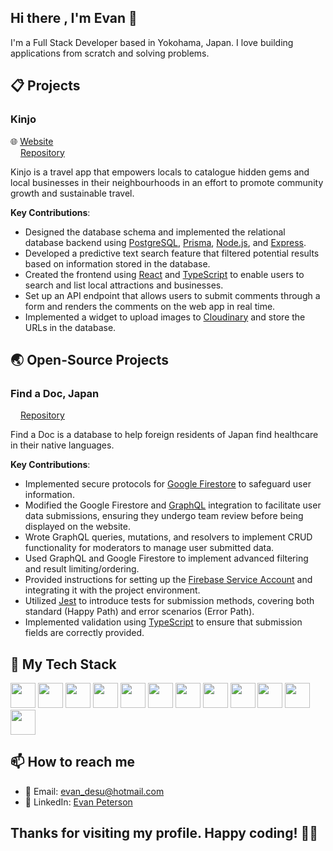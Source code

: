 ## Hi there , I'm Evan 👋

I'm a Full Stack Developer based in Yokohama, Japan. I love building applications from scratch and solving problems.

## 📋 Projects
### Kinjo
🌐 [Website](https://www.kinjo-japan.com/)  
<img src="https://github.githubassets.com/images/modules/logos_page/GitHub-Mark.png" height=12/> [Repository](https://github.com/orgs/Kinjo-team/repositories)  

Kinjo is a travel app that empowers locals to catalogue hidden gems and local businesses in their neighbourhoods in an effort to promote community growth and sustainable travel.

**Key Contributions**:
   * Designed the database schema and implemented the relational database backend using [PostgreSQL](https://www.postgresql.org/), [Prisma](https://www.prisma.io/), [Node.js](https://nodejs.org/en), and [Express](https://expressjs.com/).
   * Developed a predictive text search feature that filtered potential results based on information stored in the database.
   * Created the frontend using [React](https://react.dev/) and [TypeScript](https://www.typescriptlang.org/) to enable users to search and list local attractions and businesses.
   * Set up an API endpoint that allows users to submit comments through a form and renders the comments on the web app in real time.
   * Implemented a widget to upload images to [Cloudinary](https://cloudinary.com/) and store the URLs in the database.

## 🌏 Open-Source Projects
### Find a Doc, Japan
<img src="https://github.githubassets.com/images/modules/logos_page/GitHub-Mark.png" height=12/> [Repository](https://github.com/ourjapanlife/findadoc-server)

Find a Doc is a database to help foreign residents of Japan find healthcare in their native languages.

**Key Contributions**:
   * Implemented secure protocols for [Google Firestore](https://firebase.google.com/docs/firestore) to safeguard user information.
   * Modified the Google Firestore and [GraphQL](https://graphql.org/) integration to facilitate user data submissions, ensuring they undergo team review before being displayed on the website.
   * Wrote GraphQL queries, mutations, and resolvers to implement CRUD functionality for moderators to manage user submitted data.
   * Used GraphQL and Google Firestore to implement advanced filtering and result limiting/ordering.
   * Provided instructions for setting up the [Firebase Service Account](https://firebase.google.com/support/guides/service-accounts) and integrating it with the project environment.
   * Utilized [Jest](https://jestjs.io/) to introduce tests for submission methods, covering both standard (Happy Path) and error scenarios (Error Path).
   * Implemented validation using [TypeScript](https://www.typescriptlang.org/) to ensure that submission fields are correctly provided.

## 🔧 My Tech Stack
<span>
<img src="https://upload.wikimedia.org/wikipedia/commons/4/4c/Typescript_logo_2020.svg" height=40/>
<img src="https://upload.wikimedia.org/wikipedia/commons/6/6a/JavaScript-logo.png" height=40/>
<img src="https://upload.wikimedia.org/wikipedia/commons/c/c3/Python-logo-notext.svg" height=40/>
<img src="https://upload.wikimedia.org/wikipedia/commons/thumb/2/29/Postgresql_elephant.svg/1280px-Postgresql_elephant.svg.png" height=40/>
<img src="https://upload.wikimedia.org/wikipedia/commons/a/a7/React-icon.svg" height=40/>
<img src="https://upload.wikimedia.org/wikipedia/commons/thumb/6/61/HTML5_logo_and_wordmark.svg/1280px-HTML5_logo_and_wordmark.svg.png" height=40/>
<img src="https://upload.wikimedia.org/wikipedia/commons/d/d5/CSS3_logo_and_wordmark.svg" height=40/>
<img src="https://upload.wikimedia.org/wikipedia/commons/d/d9/Node.js_logo.svg" height=40/>
<img src="https://cdn.worldvectorlogo.com/logos/prisma-3.svg" height=40/>
<img src="https://upload.wikimedia.org/wikipedia/commons/1/17/GraphQL_Logo.svg" height=40/>
<img src="https://cdn.icon-icons.com/icons2/2699/PNG/512/firebase_logo_icon_171157.png" height=40/>
<img src="https://cdn.freebiesupply.com/logos/large/2x/jest-logo-png-transparent.png" width=40/>
</span>

## 📫 How to reach me

- 📧 Email: [evan_desu@hotmail.com](mailto:evan_desu@hotmail.com)
- 👥 LinkedIn: [Evan Peterson](https://www.linkedin.com/in/evan-peterson-desu/)

## Thanks for visiting my profile. Happy coding! 👨‍💻
